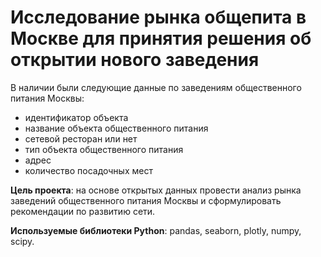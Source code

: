 # Исследование рынка общепита в Москве для принятия решения об открытии нового заведения

В наличии были следующие данные по заведениям общественного питания Москвы:
* идентификатор объекта
* название объекта общественного питания
* сетевой ресторан или нет
* тип объекта общественного питания
* адрес
* количество посадочных мест

**Цель проекта**: на основе открытых данных провести анализ рынка заведений общественного питания Москвы и сформулировать рекомендации по развитию сети.

**Используемые библиотеки Python**: pandas, seaborn, plotly, numpy, scipy.
